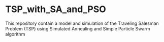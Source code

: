 # TSP_with_SA_and_PSO
This repository contain a model and simulation of the Traveling Salesman Problem (TSP) using Simulated Annealing and Simple Particle Swarm algorithm
